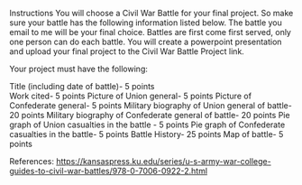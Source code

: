 Instructions
You will choose a Civil War Battle for your final project.  So make sure your battle has the following information listed below.  The battle you email to me will be your final choice. Battles are first come first served, only one person can do each battle. You will create a powerpoint presentation and upload your final project to the Civil War Battle Project link.  

Your project must have the following:

Title (including date of battle)- 5 points                                             
Work cited- 5 points
Picture of Union general- 5 points
Picture of Confederate general- 5 points
Military biography of Union general of battle- 20 points
Military biography of Confederate general of battle- 20 points
Pie graph of Union casualties in the battle - 5 points
Pie graph of Confederate casualties in the battle- 5 points
Battle History- 25 points
Map of battle- 5 points

References:
https://kansaspress.ku.edu/series/u-s-army-war-college-guides-to-civil-war-battles/978-0-7006-0922-2.html
